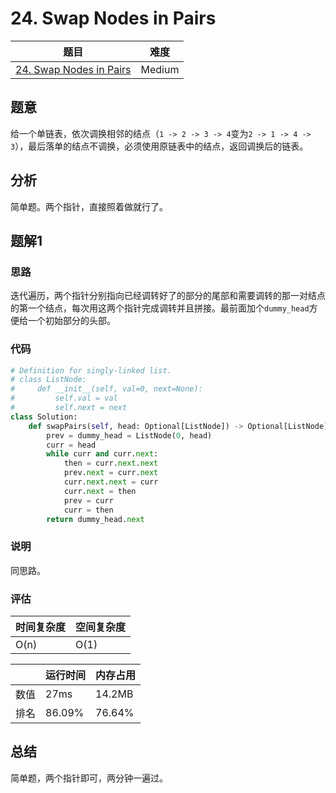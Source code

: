 # 24. Swap Nodes in Pairs

| 题目 | 难度 |
| ---- | ---- |
| [24. Swap Nodes in Pairs](https://leetcode.com/problems/swap-nodes-in-pairs/) | Medium |

## 题意

给一个单链表，依次调换相邻的结点（`1 -> 2 -> 3 -> 4`变为`2 -> 1 -> 4 -> 3`），最后落单的结点不调换，必须使用原链表中的结点，返回调换后的链表。

## 分析

简单题。两个指针，直接照着做就行了。

## 题解1

### 思路

迭代遍历，两个指针分别指向已经调转好了的部分的尾部和需要调转的那一对结点的第一个结点，每次用这两个指针完成调转并且拼接。最前面加个`dummy_head`方便给一个初始部分的头部。

### 代码

```python
# Definition for singly-linked list.
# class ListNode:
#     def __init__(self, val=0, next=None):
#         self.val = val
#         self.next = next
class Solution:
    def swapPairs(self, head: Optional[ListNode]) -> Optional[ListNode]:
        prev = dummy_head = ListNode(0, head)
        curr = head
        while curr and curr.next:
            then = curr.next.next
            prev.next = curr.next
            curr.next.next = curr
            curr.next = then
            prev = curr
            curr = then
        return dummy_head.next
```

### 说明

同思路。

### 评估

| 时间复杂度 | 空间复杂度 |
| ---- | ---- |
| O(n) | O(1) |

| | 运行时间 | 内存占用 |
| ---- | ---- | ---- |
| 数值 | 27ms | 14.2MB |
| 排名 | 86.09% | 76.64% |

## 总结

简单题，两个指针即可，两分钟一遍过。
